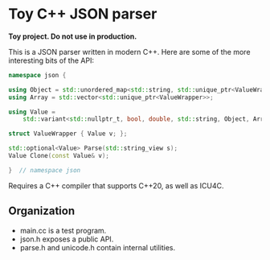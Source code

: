 # Toy C++ JSON parser

**Toy project. Do not use in production.**

This is a JSON parser written in modern C++. Here are some of the more
interesting bits of the API:

```c++
namespace json {

using Object = std::unordered_map<std::string, std::unique_ptr<ValueWrapper>>;
using Array = std::vector<std::unique_ptr<ValueWrapper>>;

using Value =
    std::variant<std::nullptr_t, bool, double, std::string, Object, Array>;

struct ValueWrapper { Value v; };

std::optional<Value> Parse(std::string_view s);
Value Clone(const Value& v);

}  // namespace json
```

Requires a C++ compiler that supports C++20, as well as ICU4C.

## Organization

* main.cc is a test program.
* json.h exposes a public API.
* parse.h and unicode.h contain internal utilities.
